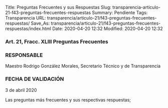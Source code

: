 Title: Preguntas Frecuentes y sus Respuestas
Slug: transparencia-articulo-21-f43-preguntas-frecuentes-respuestas
Summary: Pendiente
Tags: Transparencia
URL: transparencia/articulo-21/f43-preguntas-frecuentes-respuestas/
Save_As: transparencia/articulo-21/f43-preguntas-frecuentes-respuestas/index.html
Date: 2020-04-20 12:32
Modified: 2020-04-20 12:32


### Art. 21, Fracc. XLIII Preguntas Frecuentes

### RESPONSABLE

Maestro Rodrigo González Morales, Secretario Técnico y de Transparencia

### FECHA DE VALIDACIÓN

3 de abril 2020

Las preguntas más frecuentes y sus respectivas respuestas;
